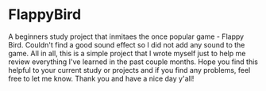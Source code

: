 # FlappyBird
A beginners study project that inmitaes the once popular game - Flappy Bird.
Couldn't find a good sound effect so I did not add any sound to the game.
All in all, this is a simple project that I wrote myself just to help me review everything I've learned in the past couple months.
Hope you find this helpful to your current study or projects and 
if you find any problems, feel free to let me know. Thank you and have a nice day y'all!
